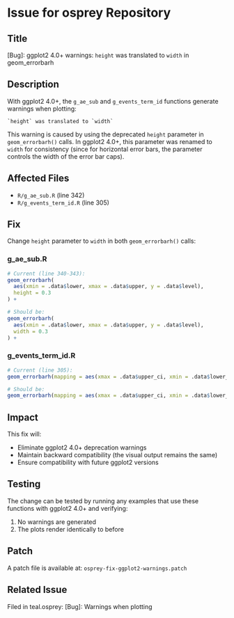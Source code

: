 # Issue for osprey Repository

## Title
[Bug]: ggplot2 4.0+ warnings: `height` was translated to `width` in geom_errorbarh

## Description
With ggplot2 4.0+, the `g_ae_sub` and `g_events_term_id` functions generate warnings when plotting:

```
`height` was translated to `width`
```

This warning is caused by using the deprecated `height` parameter in `geom_errorbarh()` calls. In ggplot2 4.0+, this parameter was renamed to `width` for consistency (since for horizontal error bars, the parameter controls the width of the error bar caps).

## Affected Files
- `R/g_ae_sub.R` (line 342)
- `R/g_events_term_id.R` (line 305)

## Fix
Change `height` parameter to `width` in both `geom_errorbarh()` calls:

### g_ae_sub.R
```r
# Current (line 340-343):
geom_errorbarh(
  aes(xmin = .data$lower, xmax = .data$upper, y = .data$level),
  height = 0.3
) +

# Should be:
geom_errorbarh(
  aes(xmin = .data$lower, xmax = .data$upper, y = .data$level),
  width = 0.3
) +
```

### g_events_term_id.R
```r
# Current (line 305):
geom_errorbarh(mapping = aes(xmax = .data$upper_ci, xmin = .data$lower_ci, y = term), height = 0.4) +

# Should be:
geom_errorbarh(mapping = aes(xmax = .data$upper_ci, xmin = .data$lower_ci, y = term), width = 0.4) +
```

## Impact
This fix will:
- Eliminate ggplot2 4.0+ deprecation warnings
- Maintain backward compatibility (the visual output remains the same)
- Ensure compatibility with future ggplot2 versions

## Testing
The change can be tested by running any examples that use these functions with ggplot2 4.0+ and verifying:
1. No warnings are generated
2. The plots render identically to before

## Patch
A patch file is available at: `osprey-fix-ggplot2-warnings.patch`

## Related Issue
Filed in teal.osprey: [Bug]: Warnings when plotting
